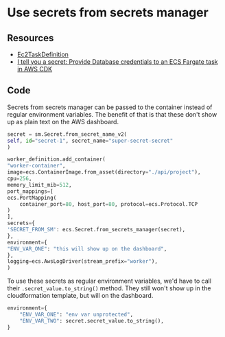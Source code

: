 # Use secrets from secrets manager

Resources
---

- [Ec2TaskDefinition][1]
- [I tell you a secret: Provide Database credentials to
    an ECS Fargate task in AWS CDK][2]

<!-- Links -->
[1]: https://docs.aws.amazon.com/cdk/api/latest/python/aws_cdk.aws_ecs/Ec2TaskDefinition.html#aws_cdk.aws_ecs.Ec2TaskDefinition.add_container
[2]: https://dev.to/michaelfecher/i-tell-you-a-secret-provide-database-credentials-to-an-ecs-fargate-task-in-aws-cdk-5f4

Code
---

Secrets from secrets manager can be passed to the container instead of regular
environment variables. The benefit of that is that these don't show up as
plain text on the AWS dashboard.

```python
secret = sm.Secret.from_secret_name_v2(
self, id="secret-1", secret_name="super-secret-secret"
)

worker_definition.add_container(
"worker-container",
image=ecs.ContainerImage.from_asset(directory="./api/project"),
cpu=256,
memory_limit_mib=512,
port_mappings=[
ecs.PortMapping(
    container_port=80, host_port=80, protocol=ecs.Protocol.TCP
)
],
secrets={
'SECRET_FROM_SM': ecs.Secret.from_secrets_manager(secret),
},
environment={
"ENV_VAR_ONE": "this will show up on the dashboard",
},
logging=ecs.AwsLogDriver(stream_prefix="worker"),
)
```

To use these secrets as regular environment variables, we'd have to call their
`.secret_value.to_string()` method. They still won't show up in the
cloudformation template, but will on the dashboard.

```python
environment={
    "ENV_VAR_ONE": "env var unprotected",
    "ENV_VAR_TWO": secret.secret_value.to_string(),
}
```
